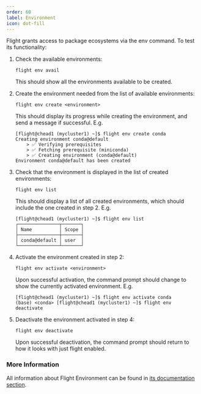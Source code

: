 ```yaml
---
order: 60
label: Environment
icon: dot-fill
---
```


Flight grants access to package ecosystems via the env command. To test its functionality:

1. Check the available environments:
    ```
    flight env avail
    ```
    This should show all the environments available to be created.

2. Create the environment needed from the list of available environments:
    ```
    flight env create <environment>
    ```
    This should display its progress while creating the environment, and send a message if successful. E.g.
    ```
    [flight@chead1 (mycluster1) ~]$ flight env create conda
    Creating environment conda@default
        > ✅ Verifying prerequisites
        > ✅ Fetching prerequisite (miniconda) 
        > ✅ Creating environment (conda@default) 
    Environment conda@default has been created

    ```


3. Check that the environment is displayed in the list of created environments:
    ```
    flight env list
    ```
    This should display a list of all created environments, which should include the one created in step 2. E.g.
    ```
    [flight@chead1 (mycluster1) ~]$ flight env list
    ┌───────────────┬───────┐
    │ Name          │ Scope │
    ├───────────────┼───────┤
    │ conda@default │ user  │
    └───────────────┴───────┘
    ```

4. Activate the environment created in step 2:
    ```
    flight env activate <environment>
    ```
    Upon successful activation, the command prompt should change to show the currently activated environment. E.g.
    ```
    [flight@chead1 (mycluster1) ~]$ flight env activate conda
    (base) <conda> [flight@chead1 (mycluster1) ~]$ flight env deactivate
    ```

5. Deactivate the environment activated in step 4:
    ```
    flight env deactivate
    ```
    Upon successful deactivation, the command prompt should return to how it looks with just flight enabled.




### More Information

All information about Flight Environment can be found in [its documentation section](/hpc_environment_usage/ecosystems/flight_environment/).
